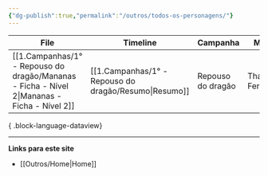```yaml
---
{"dg-publish":true,"permalink":"/outros/todos-os-personagens/"}
---
```



| File                                                                                           | Timeline                                                 | Campanha          | Mestre          | Inicio        | Término | Morto |
| ---------------------------------------------------------------------------------------------- | -------------------------------------------------------- | ----------------- | --------------- | ------------- | ------- | ----- |
| [[1.Campanhas/1° - Repouso do dragão/Mananas - Ficha - Nível 2\|Mananas - Ficha - Nível 2]] | [[1.Campanhas/1° - Repouso do dragão/Resumo\|Resumo]] | Repouso do dragão | Thais Fernandes | July 13, 2024 | \-      | false |

{ .block-language-dataview}

___
**Links para este site**  
- [[Outros/Home\|Home]]